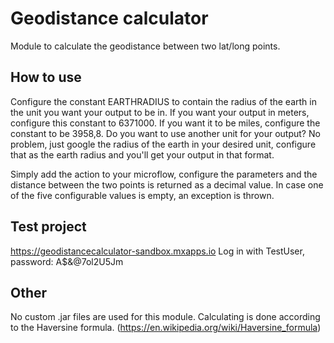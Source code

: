 # Geodistance calculator
Module to calculate the geodistance between two lat/long points.

## How to use
Configure the constant EARTHRADIUS to contain the radius of the earth in the unit you want your output to be in. If you want your output in meters, configure this constant to 6371000. If you want it to be miles, configure the constant to be 3958,8. Do you want to use another unit for your output? No problem, just google the radius of the earth in your desired unit, configure that as the earth radius and you'll get your output in that format.

Simply add the action to your microflow, configure the parameters and the distance between the two points is returned as a decimal value.
In case one of the five configurable values is empty, an exception is thrown.

## Test project
https://geodistancecalculator-sandbox.mxapps.io
Log in with TestUser, password: A$&@7ol2U5Jm

## Other
No custom .jar files are used for this module.
Calculating is done according to the Haversine formula. (https://en.wikipedia.org/wiki/Haversine_formula)
